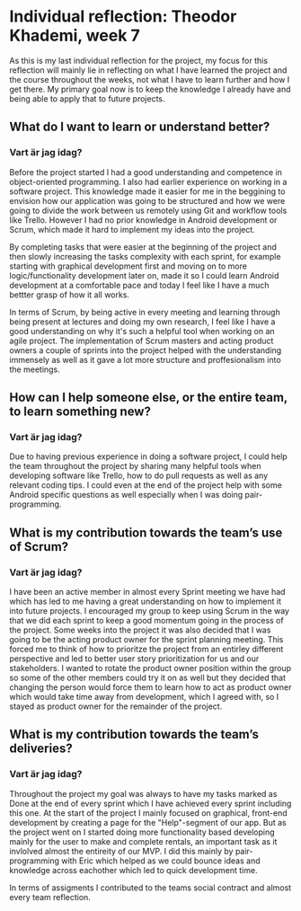 # Individual reflection: Theodor Khademi, week 7

As this is my last individual reflection for the project, my focus for this reflection will mainly lie in reflecting on what I have 
learned the project and the course throughout the weeks, not what I have to learn further and how I get there. My primary goal now is to keep the knowledge
I already have and being able to apply that to future projects.

## What do I want to learn or understand better?

### Vart är jag idag?  
Before the project started I had a good understanding and competence in object-oriented programming. I also had earlier experience on working
in a software project. This knowledge made it easier for me in the beggining to envision how our application was going to be structured and how
we were going to divide the work between us remotely using Git and workflow tools like Trello. However I had no prior knowledge in Android development
or Scrum, which made it hard to implement my ideas into the project. 
 
By completing tasks that were easier at the beginning of the project and then slowly increasing 
the tasks complexity with each sprint, for example starting with graphical development first and moving on to more logic/functionality development later on, 
made it so I could learn Android development at a comfortable pace and today I feel like I have a much bettter grasp of how it all works. 

In terms of Scrum, by being active in every meeting and learning through being present at lectures and doing my own research, I feel like 
I have a good understanding on why it's such a helpful tool when working on an agile project. The implementation of Scrum masters and acting 
product owners a couple of sprints into the project helped with the understanding immensely as well as it gave a lot more structure and 
proffesionalism into the meetings. 


## How can I help someone else, or the entire team, to learn something new?

### Vart är jag idag?  
Due to having previous experience in doing a software project, I could help the team throughout the project by sharing many helpful tools when 
developing software like Trello, how to do pull requests as well as any relevant coding tips. I could even at the end of the project help with some 
Android specific questions as well especially when I was doing pair-programming. 

## What is my contribution towards the team’s use of Scrum?

### Vart är jag idag?  
I have been an active member in almost every Sprint meeting we have had which has led to me having a great understanding on how to implement it into 
future projects. I encouraged my group to keep using Scrum in the way that we did each sprint to keep a good momentum going in the process of the project. 
Some weeks into the project it was also decided that I was going to be the acting product owner for the sprint planning meeting.
This forced me to think of how to prioritze the project from an entirley different perspective and led to better user story prioritization for us and our stakeholders. 
I wanted to rotate the product owner position within the group so some of the other members could try it on as well but they decided that changing 
the person would force them to learn how to act as product owner which would take time away from development, which I agreed with, so I stayed as product 
owner for the remainder of the project. 

## What is my contribution towards the team’s deliveries?

### Vart är jag idag?  
Throughout the project my goal was always to have my tasks marked as Done at the end of every sprint which I have achieved every sprint including this one. 
At the start of the project I mainly focused on graphical, front-end development by creating a page for the "Help"-segment of our app. 
But as the project went on I started doing more functionality based developing mainly for the user to make and complete rentals, an important task 
as it invlolved almost the entireity of our MVP. I did this mainly by pair-programming with Eric which helped as we could bounce ideas and knowledge across eachother which led to quick development time. 

In terms of assigments I contributed to the teams social contract and almost every team reflection.

